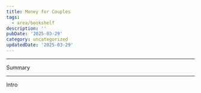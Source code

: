 ```yaml
---
title: Money for Couples
tags:
  - area/bookshelf
description: ''
pubDate: '2025-03-29'
category: uncategorized
updatedDate: '2025-03-29'
---
```



---

 Summary

---

 Intro
